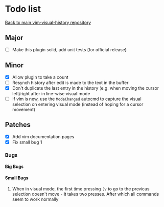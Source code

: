 # Todo list

[Back to main vim-visual-history repository](https://github.com/Matt-A-Bennett/vim-visual-history)

## Major
- [ ] Make this plugin solid, add unit tests (for official release)

## Minor
- [x] Allow plugin to take a count
- [ ] Resynch history after edit is made to the text in the buffer
- [x] Don't duplicate the last entry in the history (e.g. when moving the
      cursor left/right after in line-wise visual mode
- [ ] If vim is new, use the `ModeChanged` autocmd to capture the visual
      selection on entering visual mode (instead of hoping for a cursor
      movement)

## Patches
- [x] Add vim documentation pages
- [x] Fix small bug 1

### Bugs

#### Big Bugs

#### Small Bugs
1. When in visual mode, the first time pressing `[v` to go to the previous
   selection doesn't move - it takes two presses. After which all commands seem
   to work normally
